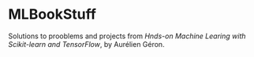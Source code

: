 # MLBookStuff
Solutions to prooblems and projects from *Hnds-on Machine Learing with Scikit-learn and TensorFlow*, by Aurélien Géron.
